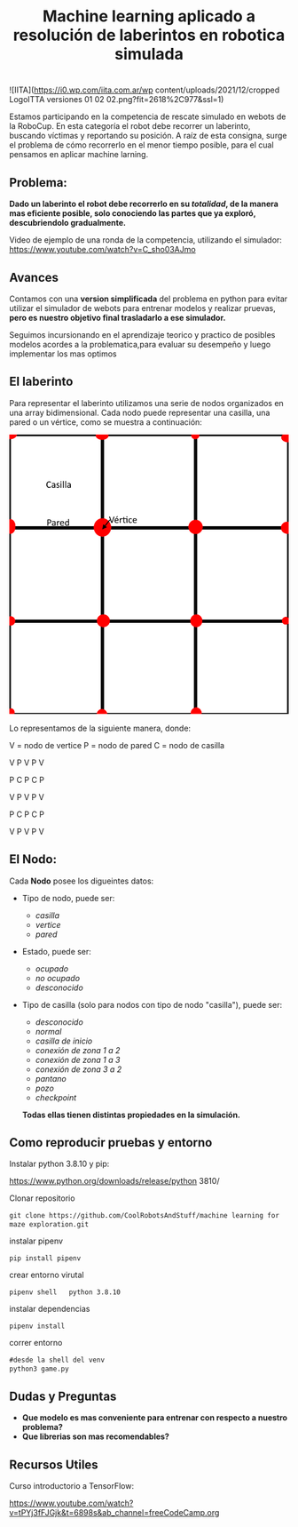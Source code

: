 <div align="center">
<h1>Machine learning aplicado a resolución de laberintos en robotica simulada<h1/>

</div>

![IITA](https://i0.wp.com/iita.com.ar/wp content/uploads/2021/12/cropped LogoITTA versiones 01 02 02.png?fit=2618%2C977&ssl=1)

Estamos participando en la competencia de rescate simulado en webots de la RoboCup. En esta categoría el robot debe recorrer un laberinto, buscando víctimas y reportando su posición. A raíz de esta consigna, surge el problema de cómo recorrerlo en el menor tiempo posible, para el cual pensamos en aplicar machine larning.

## Problema:

**Dado un laberinto el robot debe recorrerlo en su *totalidad*, de la manera mas eficiente posible, solo conociendo las partes que ya exploró, descubriendolo gradualmente.**

Video de ejemplo de una ronda de la competencia, utilizando el simulador:
https://www.youtube.com/watch?v=C_sho03AJmo
   
## Avances
   
Contamos con una **version simplificada** del problema en python para evitar utilizar el simulador de webots para entrenar modelos y realizar pruevas, **pero es nuestro objetivo final trasladarlo a ese simulador.**
   
Seguimos incursionando en el aprendizaje teorico y practico de posibles modelos acordes a la problematica,para evaluar su desempeño y luego implementar los mas optimos

## El laberinto

Para representar el laberinto utilizamos una serie de nodos organizados en una array bidimensional. Cada nodo puede representar una casilla, una pared o un vértice, como se muestra a continuación:

![Lo que buscamos representar](./images/tile_vortex_wall.png)

Lo representamos de la siguiente manera, donde:

V = nodo de vertice
P = nodo de pared
C = nodo de casilla

  V   P   V   P   V  
                     
  P   C   P   C   P  
                     
  V   P   V   P   V  
                     
  P   C   P   C   P  
                     
  V   P   V   P   V  
                     
   
## El Nodo:

Cada **Nodo** posee los digueintes datos:

* Tipo de nodo, puede ser:
    * *casilla*
    * *vertice*
    * *pared*

* Estado, puede ser:
    * *ocupado*
    * *no ocupado*
    * *desconocido*

* Tipo de casilla (solo para nodos con tipo de nodo "casilla"), puede ser:
    * *desconocido*
    * *normal*
    * *casilla de inicio*
    * *conexión de zona 1 a 2*
    * *conexión de zona 1 a 3*
    * *conexión de zona 3 a 2*
    * *pantano*
    * *pozo*
    * *checkpoint*

    **Todas ellas tienen distintas propiedades en la simulación.**
   



## Como reproducir pruebas y entorno

Instalar python 3.8.10 y pip:

https://www.python.org/downloads/release/python 3810/

Clonar repositorio

```
git clone https://github.com/CoolRobotsAndStuff/machine learning for maze exploration.git
```

instalar pipenv

```
pip install pipenv
```

crear entorno virutal

```
pipenv shell   python 3.8.10
```

instalar dependencias

```
pipenv install
```

correr entorno
```
#desde la shell del venv
python3 game.py
```


## Dudas y Preguntas

   * **Que modelo es mas conveniente para entrenar con respecto a nuestro problema?**
   * **Que librerias son mas recomendables?**
   
   
   
## Recursos Utiles
   
   Curso introductorio a TensorFlow:
   
   https://www.youtube.com/watch?v=tPYj3fFJGjk&t=6898s&ab_channel=freeCodeCamp.org

